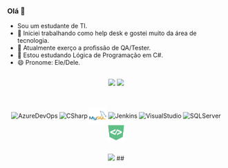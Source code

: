 ### Olá 👋
- Sou um estudante de TI.
- 🤯 Iniciei trabalhando como help desk e gostei muito da área de tecnologia.
- 🔭 Atualmente exerço a profissão de QA/Tester.
- 🌱 Estou estudando Lógica de Programação em C#.
- 😄 Pronome: Ele/Dele.

<!--
**angeloveronezi/angeloveronezi** is a ✨ _special_ ✨ repository because its `README.md` (this file) appears on your GitHub profile.

Here are some ideas to get you started:

- 🔭 I’m currently working on ...
- 🌱 I’m currently learning ...
- 👯 I’m looking to collaborate on ...
- 🤔 I’m looking for help with ...
- 💬 Ask me about ...
- 📫 How to reach me: ...
- 😄 Pronouns: ...
- ⚡ Fun fact: ...
-->

##

<div align="center">
  
  <img height="180em" src="https://github-readme-stats.vercel.app/api?username=angeloveronezi&show_icons=true&theme=dracula&include_all_commits=true&count_private=true"/>
  <img height="180em" src="https://github-readme-stats.vercel.app/api/top-langs/?username=angeloveronezi&langs_count=16&layout=compact&theme=dracula"/>
</div>

##

<div style="display: inline_block" align="center"><br>
  <img align="center" alt="AzureDevOps" height="40" wwidth="50" src="https://cdn.jsdelivr.net/gh/devicons/devicon@latest/icons/azuredevops/azuredevops-original.svg">
  <img align="center" alt="CSharp" height="40" wwidth="50" src="https://cdn.jsdelivr.net/gh/devicons/devicon@latest/icons/csharp/csharp-original.svg">
  <img align="center" alt="MySQL" height="40" wwidth="50" src="https://github.com/devicons/devicon/blob/master/icons/mysql/mysql-original-wordmark.svg">
  <img align="center" alt="Jenkins" height="40" wwidth="50" src="https://cdn.jsdelivr.net/gh/devicons/devicon@latest/icons/jenkins/jenkins-original.svg">
  <img align="center" alt="VisualStudio" height="40" wwidth="50" src="https://cdn.jsdelivr.net/gh/devicons/devicon@latest/icons/visualstudio/visualstudio-original.svg">
  <img align="center" alt="SQLServer" height="40" wwidth="50" src="https://cdn.jsdelivr.net/gh/devicons/devicon@latest/icons/microsoftsqlserver/microsoftsqlserver-plain-wordmark.svg">
  <a href="https://devicon.dev" target="_blank"> <img align="center" alt="Site DevIcon, repositório com vários icones referentes a tecnoligias de programação" height="40" wwidth="50" src="https://github.com/devicons/devicon/blob/master/icons/devicon/devicon-plain.svg"></a>
</div>

##

<div align="center">
  <a href="https://www.linkedin.com/in/angelo-budil-veronezi-474a6a26" target="_blank"> <img src="https://img.shields.io/badge/LinkedIn-0077B5?style=for-the-badge&logo=linkedin&logoColor=white" target="_blank"></a>
  <!-- https://dev.to/envoy_/150-badges-for-github-pnk --->
##
